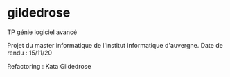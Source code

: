 # gildedrose
TP génie logiciel avancé

Projet du master informatique de l'institut informatique d'auvergne.
Date de rendu : 15/11/20

Refactoring : Kata Gildedrose
